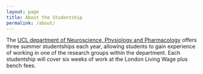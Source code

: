 ```yaml
---
layout: page
title: About the Studentship
permalink: /about/
---
```


The [UCL department of Neuroscience, Physiology and Pharmacology](https://www.ucl.ac.uk/biosciences/neuroscience-physiology-and-pharmacology) offers three summer studentships each year, allowing students to gain experience of working in one of the research groups within the department. Each studentship will cover six weeks of work at the London Living Wage plus bench fees.
